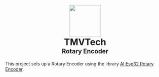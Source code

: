 <h1 align="center">
  <br>
  <a href="https://www.tmvtech.com/">
    <img width=100px height=100px src="https://www.tmvtech.com/wp-content/uploads/2024/05/net.svg">
  </a>
  <br>
    <b>TMVTech</b>
  <br>
  <sub><sup><b>Rotary Encoder</b></sup></sub>
  <br>
</h1>

This project sets up a Rotary Encoder using the library [AI Esp32 Rotary Encoder](https://github.com/igorantolic/ai-esp32-rotary-encoder).
